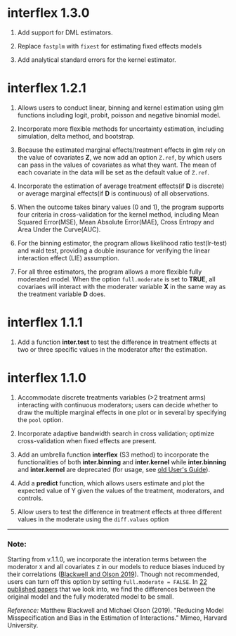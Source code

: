 # interflex 1.3.0

1. Add support for DML estimators.

2. Replace `fastplm` with `fixest` for estimating fixed effects models

3. Add analytical standard errors for the kernel estimator. 

# interflex 1.2.1

1. Allows users to conduct linear, binning and kernel estimation using glm functions including logit, probit, poisson and negative binomial model. 

2. Incorporate more flexible methods for uncertainty estimation, including simulation, delta method, and bootstrap.

3. Because the estimated marginal effects/treatment effects in glm rely on the value of covariates **Z**, we now add an option `Z.ref`, by which users can pass in the values of covariates as what they want. The mean of each covariate in the data will be set as the default value of `Z.ref`.

4. Incorporate the estimation of average treatment effects(if **D** is discrete) or average marginal effects(if **D** is continuous) of all observations.

5. When the outcome takes binary values (0 and 1), the program supports four criteria in cross-validation for the kernel method, including Mean Squared Error(MSE), Mean Absolute Error(MAE), Cross Entropy and Area Under the Curve(AUC). 

6. For the binning estimator, the program allows likelihood ratio test(lr-test) and wald test, providing a double insurance for verifying the linear interaction effect (LIE) assumption.

7. For all three estimators, the program allows a more flexible fully moderated model. When the option `full.moderate` is set to **TRUE**, all covariaes will interact with the moderater variable **X** in the same way as the treatment variable **D** does.


# interflex 1.1.1

1. Add a function **inter.test** to test the difference in treatment effects at two or three specific values in the moderator after the estimation.

# interflex 1.1.0

1. Accommodate discrete treatments variables (>2 treatment arms) interacting with continuous moderators; users can decide whether to draw the multiple marginal effects in one plot or in several by specifying the `pool` option.

2. Incorporate adaptive bandwidth search in cross validation; optimize cross-validation when  fixed effects are present.

3. Add an umbrella function **interflex** (S3 method) to incorporate the functionalities of both **inter.binning** and **inter.kernel** while **inter.binning** and **inter.kernel** are deprecated (for usage, see [old User's Guide](https://yiqingxu.org/packages/interflex/RGuide_1.0.9.html)).

4. Add a **predict** function, which allows users estimate and plot the expected value of Y given the values of the treatment, moderators, and controls. 

5. Allow users to test the difference in treatment effects at three different values in the moderate using the `diff.values` option

---

### Note:

Starting from v.1.1.0, we incorporate the interation terms between the moderator `X` and all covariates `Z` in our models to reduce biases induced by their correlations ([Blackwell and Olson 2019](https://www.mattblackwell.org/research/lasso-inters/)). Though not recommended, users can turn off this option by setting `full.moderate = FALSE`. In [22 published papers](https://yiqingxu.org/packages/interflex/SI_update.pdf) that we look into, we find the differences between the original model and the fully moderated model to be small. 

*Reference:* Matthew Blackwell and Michael Olson (2019). "Reducing Model Misspecification and Bias in the Estimation of Interactions." Mimeo, Harvard University.
